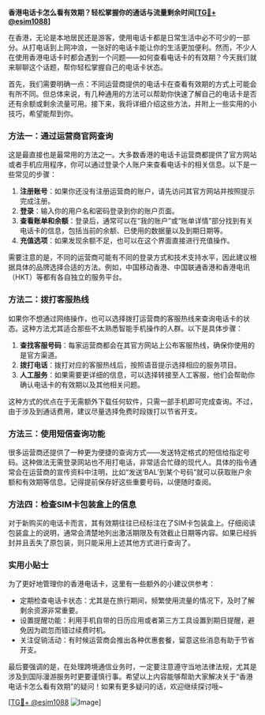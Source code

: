**香港电话卡怎么看有效期？轻松掌握你的通话与流量剩余时间[[TG💪+ @esim1088](https://t.me/s/esim1088)]**

在香港，无论是本地居民还是游客，使用电话卡都是日常生活中必不可少的一部分。从打电话到上网冲浪，一张好的电话卡能让你的生活更加便利。然而，不少人在使用香港电话卡时都会遇到一个问题——如何查看电话卡的有效期？今天我们就来聊聊这个话题，帮你轻松掌握自己的电话卡状态。

首先，我们需要明确一点：不同运营商提供的电话卡在查看有效期的方式上可能会有所不同。但总体来说，有几种通用的方法可以帮助你快速了解自己的电话卡是否还有余额或剩余流量可用。接下来，我将详细介绍这些方法，并附上一些实用的小技巧，希望能帮到你。

### 方法一：通过运营商官网查询

这是最直接也是最常用的方法之一。大多数香港的电话卡运营商都提供了官方网站或者手机应用程序，你可以通过登录个人账户来查看电话卡的相关信息。以下是一些常见的步骤：

1. **注册账号**：如果你还没有注册运营商的账户，请先访问其官方网站并按照提示完成注册。
2. **登录**：输入你的用户名和密码登录到你的账户页面。
3. **查看账单和余额**：登录后，通常可以在“我的账户”或“账单详情”部分找到有关电话卡的信息，包括当前的余额、已使用的数据量以及到期日期等。
4. **充值选项**：如果发现余额不足，也可以在这个界面直接进行充值操作。

需要注意的是，不同的运营商可能有不同的登录方式和技术支持水平，因此建议根据具体的品牌选择合适的方法。例如，中国移动香港、中国联通香港和香港电讯（HKT）等都有各自独立的服务平台。

### 方法二：拨打客服热线

如果你不想通过网络操作，也可以选择拨打运营商的客服热线来查询电话卡的状态。这种方法尤其适合那些不太熟悉智能手机操作的人群。以下是具体步骤：

1. **查找客服号码**：每家运营商都会在其官方网站上公布客服热线，确保你使用的是官方渠道。
2. **拨打电话**：拨打对应的客服热线后，按照语音提示选择相应的服务项目。
3. **人工服务**：如果需要更详细的信息，可以选择转接至人工客服，他们会帮助你确认电话卡的有效期以及其他相关问题。

这种方式的优点在于无需额外下载任何软件，只需一部手机即可完成查询。不过，由于涉及到通话费用，建议尽量选择免费时段拨打以节省开支。

### 方法三：使用短信查询功能

很多运营商还提供了一种更为便捷的查询方式——发送特定格式的短信给指定号码。这种做法无需登录网站也不用打电话，非常适合忙碌的现代人。具体的指令通常会在运营商的宣传资料中注明，比如“发送‘BAL’到某个号码”就可以获取账户余额和有效期等信息。记得提前保存好这些重要号码，以便随时查阅。

### 方法四：检查SIM卡包装盒上的信息

对于新购买的电话卡而言，其有效期往往已经标注在了SIM卡包装盒上。仔细阅读包装盒上的说明，通常会清楚地列出激活期限及有效截止日期等内容。如果已经拆封并且丢失了原包装，则只能采用上述其他方式进行查询了。

### 实用小贴士

为了更好地管理你的香港电话卡，这里有一些额外的小建议供参考：

- 定期检查电话卡状态：尤其是在旅行期间，频繁使用流量的情况下，及时了解剩余资源非常重要。
- 设置提醒功能：利用手机自带的日历应用或者第三方工具设置到期日提醒，避免因为疏忽而错过续费时机。
- 关注促销活动：有时候运营商会推出各种优惠套餐，留意这些消息有助于节省开支。

最后要强调的是，在处理跨境通信业务时，一定要注意遵守当地法律法规，尤其是涉及到国际漫游服务时更要谨慎行事。希望以上内容能够帮助大家解决关于“香港电话卡怎么看有效期”的疑问！如果有更多疑问的话，欢迎继续探讨哦~

[[TG💪+ @esim1088](https://t.me/s/esim1088) ![Image](https://i.postimg.cc/4NQfJmqS/Snipaste-2025-05-13-00-14-12.png)]
